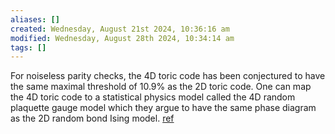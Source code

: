 ```yaml
---
aliases: []
created: Wednesday, August 21st 2024, 10:36:16 am
modified: Wednesday, August 28th 2024, 10:34:14 am
tags: []
---
```

For noiseless parity checks, the 4D toric code has been conjectured to have the same maximal threshold of 10.9% as the 2D toric code. One can map the 4D toric code to a statistical physics model called the 4D random plaquette gauge model which they argue to have the same phase diagram as the 2D random bond Ising model. [ref](https://arxiv.org/abs/hep-th/0310279)
